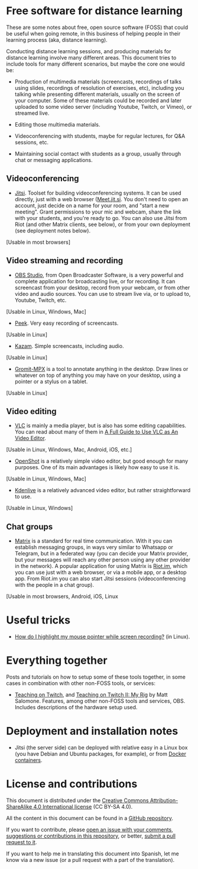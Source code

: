 # Free software for distance learning

These are some notes about free, open source software (FOSS) that could be useful when going remote, in this business of helping people in their learning process (aka, distance learning).

Conducting distance learning sessions, and producing materials for distance learning involve many different areas. This document tries to include tools for many different scenarios, but maybe the core one would be:

* Production of multimedia materials (screencasts, recordings of talks using slides, recordings of resolution of exercises, etc), including you talking while presenting different materials, usually on the screen of your computer. Some of these materials could be recorded and later uploaded to some video server (including Youtube, Twitch, or Vimeo), or streamed live.

* Editing those multimedia materials.

* Videoconferencing with students, maybe for regular lectures, for Q&A sessions, etc.

* Maintaining social contact with students as a group, usually through chat or messaging applications.


## Videoconferencing

* [Jitsi](https://jitsi.org). Toolset for building videoconferencing systems. It can be used directly, just with a web browser ([Meet.jit.si](https://meet.jit.si). You don't need to open an account, just decide on a name for your room, and "start a new meeting". Grant permissions to your mic and webcam, share the link with your students, and you're ready to go. You can also use Jitsi from Riot (and other Matrix clients, see below), or from your own deployment (see deployment notes below).

[Usable in most browsers]


## Video streaming and recording

* [OBS Studio](https://obsproject.com/), from Open Broadcaster Software, is a very powerful and complete application for broadcasting live, or for recording. It can screencast from your desktop, record from your webcam, or from other video and audio sources. You can use to stream live via, or to upload to, Youtube, Twitch, etc.

[Usable in Linux, Windows, Mac]

* [Peek](https://github.com/phw/peek). Very easy recording of screencasts.

[Usable in Linux]

* [Kazam](https://launchpad.net/kazam). Simple screencasts, including audio.

[Usable in Linux]

* [Gromit-MPX](https://github.com/bk138/gromit-mpx) is a tool to annotate anything in the desktop. Draw lines or whatever on top of anything you may have on your desktop, using a pointer or a stylus on a tablet.

[Usable in Linux]


## Video editing

* [VLC](https://vlc.media/) is mainly a media player, but is also has some editing capabilities. You can read about many of them in [A Full Guide to Use VLC as An Video Editor](https://videoconverter.wondershare.com/vlc/how-to-use-vlc-as-a-video-editor.html).

[Usable in Linux, Windows, Mac, Android, iOS, etc.]

* [OpenShot](https://www.openshot.org/) is a relatively simple video editor, but good enough for many purposes. One of its main advantages is likely how easy to use it is.

[Usable in Linux, Windows, Mac]

* [Kdenlive](https://kdenlive.org/) is a relatively advanced video editor, but rather straightforward to use.

[Usable in Linux, Windows]


## Chat groups

* [Matrix](https://matrix.org/) is a standard for real time communication. With it you can establish messaging groups, in ways very similar to Whatsapp or Telegram, but in a federated way (you can decide your Matrix provider, but your messages will reach any other person using any other provider in the network). A popular application for using Matrix is [Riot.im](https://riot.im/), which you can use just with a web browser, or via a mobile app, or a desktop app. From Riot.im you can also start Jitsi sessions (videoconferencing with the people in a chat group).

[Usable in most browsers, Android, iOS, Linux

# Useful tricks

* [How do I highlight my mouse pointer while screen recording?](https://askubuntu.com/questions/777896/how-do-i-highlight-my-mouse-pointer-while-screen-recording) (in Linux).

# Everything together

Posts and tutorials on how to setup some of these tools together, in some cases in combination with other non-FOSS tools, or services:

* [Teaching on Twitch](http://matthematics.com/teach-on-twitch/), and [Teaching on Twitch II: My Rig](http://matthematics.com/teach-on-twitch-my-setup/) by Matt Salomone. Features, among other non-FOSS tools and services, OBS. Includes descriptions of the hardware setup used.


# Deployment and installation notes

* Jitsi (the server side) can be deployed with relative easy in a Linux box (you have Debian and Ubuntu packages, for example), or from [Docker containers](https://github.com/jitsi/docker-jitsi-meet).

# License and contributions

This document is distributed under the [Creative Commons Attribution-ShareAlike 4.0 International license](https://creativecommons.org/licenses/by-sa/4.0/) (CC BY-SA 4.0).

All the content in this document can be found in a [GitHub repository](https://github.com/jgbarah/Notes/).

If you want to contribute, please [open an issue with your comments, suggestions or contributions in this repository](https://github.com/jgbarah/Notes/issues/new), or better, [submit a pull request to it](https://github.com/jgbarah/Notes/pulls).

If you want to help me in translating this document into Spanish, let me know via a new issue (or a pull request with a part of the translation).
